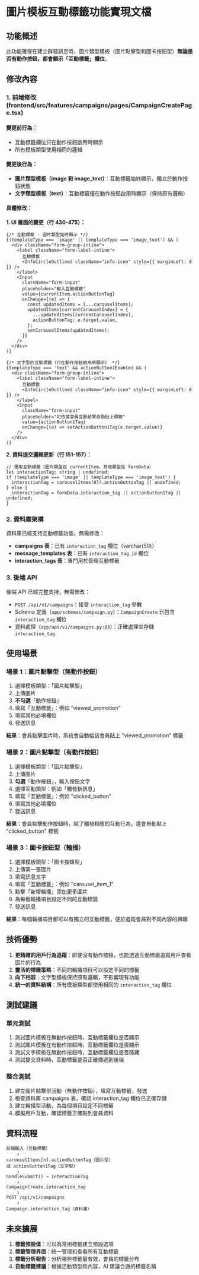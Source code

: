 # 圖片模板互動標籤功能實現文檔

## 功能概述

此功能確保在建立群發訊息時，圖片類型模板（圖片點擊型和圖卡按鈕型）**無論是否有動作按鈕，都會顯示「互動標籤」欄位**。

## 修改內容

### 1. 前端修改 (frontend/src/features/campaigns/pages/CampaignCreatePage.tsx)

#### 變更前行為：
- 互動標籤欄位只在動作按鈕啟用時顯示
- 所有模板類型使用相同的邏輯

#### 變更後行為：
- **圖片類型模板（image 和 image_text）**：互動標籤始終顯示，獨立於動作按鈕狀態
- **文字類型模板（text）**：互動標籤僅在動作按鈕啟用時顯示（保持原有邏輯）

#### 具體修改：

**1. UI 層面的變更（行 430-475）：**
```tsx
{/* 互動標籤 - 圖片類型始終顯示 */}
{(templateType === 'image' || templateType === 'image_text') && (
  <div className="form-group-inline">
    <label className="form-label-inline">
      互動標籤
      <InfoCircleOutlined className="info-icon" style={{ marginLeft: 8 }} />
    </label>
    <Input
      className="form-input"
      placeholder="輸入互動標籤"
      value={currentItem.actionButtonTag}
      onChange={(e) => {
        const updatedItems = [...carouselItems];
        updatedItems[currentCarouselIndex] = {
          ...updatedItems[currentCarouselIndex],
          actionButtonTag: e.target.value,
        };
        setCarouselItems(updatedItems);
      }}
    />
  </div>
)}

{/* 文字型的互動標籤（只在動作按鈕啟用時顯示） */}
{templateType === 'text' && actionButton1Enabled && (
  <div className="form-group-inline">
    <label className="form-label-inline">
      互動標籤
      <InfoCircleOutlined className="info-icon" style={{ marginLeft: 8 }} />
    </label>
    <Input
      className="form-input"
      placeholder="可依據會員互動結果自動貼上標籤"
      value={actionButton1Tag}
      onChange={(e) => setActionButton1Tag(e.target.value)}
    />
  </div>
)}
```

**2. 資料提交邏輯更新（行 151-157）：**
```tsx
// 獲取互動標籤（圖片類型從 currentItem，其他類型從 formData）
let interactionTag: string | undefined;
if (templateType === 'image' || templateType === 'image_text') {
  interactionTag = carouselItems[0]?.actionButtonTag || undefined;
} else {
  interactionTag = formData.interaction_tag || actionButton1Tag || undefined;
}
```

### 2. 資料庫架構

資料庫已經支持互動標籤功能，無需修改：

- **campaigns 表**：已有 `interaction_tag` 欄位（varchar(50)）
- **message_templates 表**：已有 `interaction_tag_id` 欄位
- **interaction_tags 表**：專門用於管理互動標籤

### 3. 後端 API

後端 API 已經完整支持，無需修改：

- `POST /api/v1/campaigns`：接受 `interaction_tag` 參數
- Schema 定義（`app/schemas/campaign.py`）：`CampaignCreate` 已包含 `interaction_tag` 欄位
- 資料處理（`app/api/v1/campaigns.py:83`）：正確處理並存儲 `interaction_tag`

## 使用場景

### 場景 1：圖片點擊型（無動作按鈕）
1. 選擇模板類型：「圖片點擊型」
2. 上傳圖片
3. **不勾選**「動作按鈕」
4. 填寫「互動標籤」：例如 "viewed_promotion"
5. 填寫其他必填欄位
6. 發送訊息

**結果**：會員點擊圖片時，系統會自動給該會員貼上 "viewed_promotion" 標籤

### 場景 2：圖片點擊型（有動作按鈕）
1. 選擇模板類型：「圖片點擊型」
2. 上傳圖片
3. **勾選**「動作按鈕」，輸入按鈕文字
4. 選擇互動類型：例如「觸發新訊息」
5. 填寫「互動標籤」：例如 "clicked_button"
6. 填寫其他必填欄位
7. 發送訊息

**結果**：會員點擊動作按鈕時，除了觸發相應的互動行為，還會自動貼上 "clicked_button" 標籤

### 場景 3：圖卡按鈕型（輪播）
1. 選擇模板類型：「圖卡按鈕型」
2. 上傳第一張圖片
3. 填寫訊息文字
4. 填寫「互動標籤」：例如 "carousel_item_1"
5. 點擊「新增輪播」添加更多圖片
6. 為每個輪播項目設定不同的互動標籤
7. 發送訊息

**結果**：每個輪播項目都可以有獨立的互動標籤，便於追蹤會員對不同內容的興趣

## 技術優勢

1. **更精確的用戶行為追蹤**：即使沒有動作按鈕，也能透過互動標籤追蹤用戶查看圖片的行為
2. **靈活的標籤策略**：不同的輪播項目可以設定不同的標籤
3. **向下相容**：文字型模板保持原有邏輯，不影響現有功能
4. **統一的資料結構**：所有模板類型都使用相同的 `interaction_tag` 欄位

## 測試建議

### 單元測試
1. 測試圖片模板在無動作按鈕時，互動標籤欄位是否顯示
2. 測試圖片模板在有動作按鈕時，互動標籤欄位是否顯示
3. 測試文字模板在無動作按鈕時，互動標籤欄位是否隱藏
4. 測試提交資料時，互動標籤是否正確傳遞到後端

### 整合測試
1. 建立圖片點擊型活動（無動作按鈕），填寫互動標籤，發送
2. 檢查資料庫 campaigns 表，確認 interaction_tag 欄位已正確存儲
3. 建立輪播型活動，為每個項目設定不同標籤
4. 模擬用戶互動，確認標籤正確貼到會員資料

## 資料流程

```
前端輸入（互動標籤）
    ↓
carouselItems[n].actionButtonTag（圖片型）
或 actionButton1Tag（文字型）
    ↓
handleSubmit() → interactionTag
    ↓
CampaignCreate.interaction_tag
    ↓
POST /api/v1/campaigns
    ↓
Campaign.interaction_tag（資料庫）
```

## 未來擴展

1. **標籤預設值**：可以為常用標籤建立預設選項
2. **標籤管理界面**：統一管理和查看所有互動標籤
3. **標籤分析報告**：分析哪些標籤最有效，會員的標籤分布
4. **自動標籤建議**：根據活動類型和內容，AI 建議合適的標籤名稱
